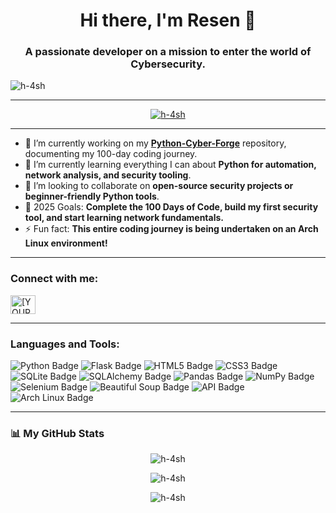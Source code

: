 <h1 align="center">Hi there, I'm Resen 👋</h1>

<h3 align="center">A passionate developer on a mission to enter the world of Cybersecurity.</h3>

<p align="left"> <img src="https://komarev.com/ghpvc/?username=H-4sh&label=Profile%20views&color=0e75b6&style=flat" alt="h-4sh" /> </p>

---

<p align="center">
  <a href="https://github.com/ryo-ma/github-profile-trophy"><img src="https://github-profile-trophy.vercel.app/?username=H-4sh&theme=darkhub&rank=S,A,B,C" alt="h-4sh" /></a>
</p>

---

- 🔭 I’m currently working on my **[Python-Cyber-Forge](https://github.com/H-4sh/Python-Cyber-Forge)** repository, documenting my 100-day coding journey.
- 🌱 I’m currently learning everything I can about **Python for automation, network analysis, and security tooling**.
- 👯 I’m looking to collaborate on **open-source security projects or beginner-friendly Python tools**.
- 🥅 2025 Goals: **Complete the 100 Days of Code, build my first security tool, and start learning network fundamentals.**
- ⚡ Fun fact: **This entire coding journey is being undertaken on an Arch Linux environment!**

---

<h3 align="left">Connect with me:</h3>
<p align="left">
  <a href="https://twitter.com/H_44sh" target="blank"><img align="center" src="https://raw.githubusercontent.com/rahuldkjain/github-profile-readme-generator/master/src/images/icons/Social/twitter.svg" alt="[YOUR_TWITTER_USERNAME]" height="30" width="40" /></a>
</p>

---

<h3 align="left">Languages and Tools:</h3>
<p align="left">
  <img src="https://img.shields.io/badge/Python-3776AB?style=for-the-badge&logo=python&logoColor=white" alt="Python Badge">
  <img src="https://img.shields.io/badge/Flask-000000?style=for-the-badge&logo=flask&logoColor=white" alt="Flask Badge">
  <img src="https://img.shields.io/badge/HTML5-E34F26?style=for-the-badge&logo=html5&logoColor=white" alt="HTML5 Badge">
  <img src="https://img.shields.io/badge/CSS3-1572B6?style=for-the-badge&logo=css3&logoColor=white" alt="CSS3 Badge">
  <img src="https://img.shields.io/badge/SQLite-003B57?style=for-the-badge&logo=sqlite&logoColor=white" alt="SQLite Badge">
  <img src="https://img.shields.io/badge/SQLAlchemy-D71F00?style=for-the-badge&logo=sqlalchemy&logoColor=white" alt="SQLAlchemy Badge">
  <img src="https://img.shields.io/badge/Pandas-150458?style=for-the-badge&logo=pandas&logoColor=white" alt="Pandas Badge">
  <img src="https://img.shields.io/badge/Numpy-013243?style=for-the-badge&logo=numpy&logoColor=white" alt="NumPy Badge">
  <img src="https://img.shields.io/badge/Selenium-43B02A?style=for-the-badge&logo=selenium&logoColor=white" alt="Selenium Badge">
  <img src="https://img.shields.io/badge/Beautiful_Soup-BEA65D?style=for-the-badge" alt="Beautiful Soup Badge">
  <img src="https://img.shields.io/badge/API-20232A?style=for-the-badge&logo=json&logoColor=white" alt="API Badge">
  <img src="https://img.shields.io/badge/Arch_Linux-1793D1?style=for-the-badge&logo=archlinux&logoColor=white" alt="Arch Linux Badge">
</p>

---

<h3 align="left">📊 My GitHub Stats</h3>

<p align="center">
  <img align="center" src="https://github-readme-stats.vercel.app/api/top-langs?username=r3sen&show_icons=true&locale=en&layout=compact&theme=dark" alt="h-4sh" />
</p>

<p align="center">
  <img align="center" src="https://github-readme-stats.vercel.app/api?username=r3sen&show_icons=true&locale=en&theme=dark" alt="h-4sh" />
</p>

<p align="center">
  <img align="center" src="https://github-readme-streak-stats.herokuapp.com/?user=r3sen&theme=dark" alt="h-4sh" />
</p>
